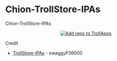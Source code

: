 # Chion-TrollStore-IPAs
Chion-TrollStore-IPAs

 <p align="center">
    <a href="https://fwuf.in/#/trollapps://add?url=https://raw.githubusercontent.com/talkouki89/Chion-TrollStore-IPAs/main/apps.json">
    <img src="https://img.shields.io/badge/Add%20repo%20to%20TrollApps-%20blue?style=for-the-badge&color=B85CFD" alt="Add repo to TrollApps">
  </a>
</p>

Credit
* [TrollStore-IPAs](https://github.com/swaggyP36000/TrollStore-IPAs) - swaggyP36000


